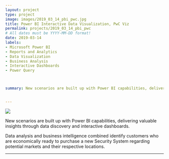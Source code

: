 ```yaml
---
layout: project
type: project
image: images/2019_03_14_pbi_pwc.jpg
title: Power BI Interactive Data Visualization, PwC Viz
permalink: projects/2019_03_14_pbi_pwc
# All dates must be YYYY-MM-DD format!
date: 2019-03-14
labels:
- Microsoft Power BI
- Reports and Analytics
- Data Visualization
- Business Analysis
- Interactive Dashboards
- Power Query



summary: New scenarios are built up with Power BI capabilities, delivering valuable insights through data discovery and interactive dashboards. Data analysis and business intelligence combined identify customers who are economically ready to purchase a new Security System regarding potential markets and their respective locations.


---
```


<img class="ui image" src="{{ site.baseurl }}/images/2019_03_14_pbi_pwc_CS.jpg">

New scenarios are built up with Power BI capabilities, delivering valuable insights through data discovery and interactive dashboards.

Data analysis and business intelligence combined identify customers who are economically ready to purchase a new Security System regarding potential markets and their respective locations.




<hr>

